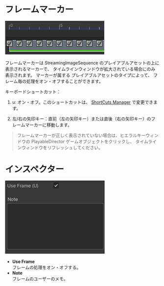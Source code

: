 # フレームマーカー

![FrameMarkers](../images/FrameMarkers.png)

フレームマーカーは StreamingImageSequence のプレイアブルアセットの上に表示されるマーカーで、
タイムラインウィンドウが拡大されている場合にのみ表示されます。
マーカーが属する プレイアブルアセットのタイプによって、
フレーム毎の処理をオン・オフすることができます。

キーボードショートカット：  
1. u: オン・オフ。このショートカットは、
[ShortCuts Manager](https://docs.unity3d.com/ja/current/Manual/UnityHotkeys.html)
で変更できます。

1. 左/右の矢印キー：直前（左の矢印キー）または直後（右の矢印キー）のフレームマーカーに移動します。

> フレームマーカーが正しく表示されていない場合は、ヒエラルキーウィンドウの PlayableDirector ゲームオブジェクトをクリックし、
> タイムラインウィンドウをリフレッシュしてください。


# インスペクター

![FrameMarkersInspector](../images/FrameMarkersInspector.png)

* **Use Frame**   
  フレームの処理をオン・オフする。
* **Note**  
  フレームのユーザーのメモ。





